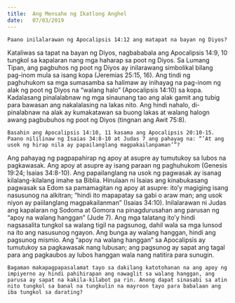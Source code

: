 ```yaml
---
title:  Ang Mensahe ng Ikatlong Anghel
date:   07/03/2019
---
```


`Paano inilalarawan ng Apocalipsis 14:12 ang matapat na bayan ng Diyos?`

Kataliwas sa tapat na bayan ng Diyos, nagbababala ang Apocalipsis 14:9, 10 tungkol sa kapalaran nang mga haharap sa poot ng Diyos. Sa Lumang Tipan, ang pagbuhos ng poot ng Diyos ay inilarawang simbolikal bilang pag-inom mula sa isang kopa (Jeremias 25:15, 16). Ang tindi ng paghuhukom sa mga sumasamba sa halimaw ay inihayag na pag-inom ng alak ng poot ng Diyos na “walang halo” (Apocalipsis 14:10) sa kopa. Kadalasang pinalalabnaw ng mga sinaunang tao ang alak gamit ang tubig para bawasan ang nakalalasing na lakas nito. Ang hindi nahalo, di-pinalabnaw na alak ay kumakatawan sa buong lakas at walang halogn awang pagbubuhos ng poot ng Diyos (tingnan ang Awit 75:8).

`Basahin ang Apocalipsis 14:10, 11 kasama ang Apocalipsis 20:10-15. Paano nililinaw ng Isaias 34:8-10 at Judas 7 ang pahayag na: “’At ang usok ng hirap nila ay papailanglang magpakailanpaman’”?`

Ang pahayag ng pagpapahirap ng apoy at asupre ay tumutukoy sa lubos na pagkawasak. Ang apoy at asupre ay isang paraan ng paghuhukom (Genesis 19:24; Isaias 34:8-10). Ang papailanglang na usok ng pagwasak ay isanag kilalang-kilalang imahe sa Biblia. Hinulaan ni Isaias ang kinabukasang pagwasak sa Edom sa pamamagitan ng apoy at asupre: ito’y magiging isang nasusunog na alkitran; “hindi ito mapapatay sa gabi o araw man; ang usok niyon ay paiilanglang magpakailanman” (Isaias 34:10). Inilalarawan ni Judas ang kapalaran ng Sodoma at Gomora na pinagdurusahan ang parusan ng “apoy na walang hanggan” (Jude 7). Ang mga talatang ito’y hindi nagsasalita tungkol sa walang tigil na pagsunog, dahil wala sa mga lunsod na ito ang nasusunog ngayon. Ang bunga ay walang hanggan, hindi ang pagsunog mismio. Ang “apoy na walang hanggan” sa Apocalipsis ay tumutukoy sa pagkawasak nang lubusan; ang pagsunog ay sapat ang tagal para ang pagkaubos ay lubos hanggan wala nang natitira para sunugin.

`Bagaman makapagpapasalamat tayo sa dakilang katotohanan na ang apoy ng impiyerno ay hindi pahihirapan ang nawaglit sa walang hanggan, ang parusa ay sapat na kakila-kilabot pa rin. Anong dapat sinasabi sa atin nito tungkol sa banal na tungkulin na mayroon tayo para babalaan ang iba tungkol sa darating?`